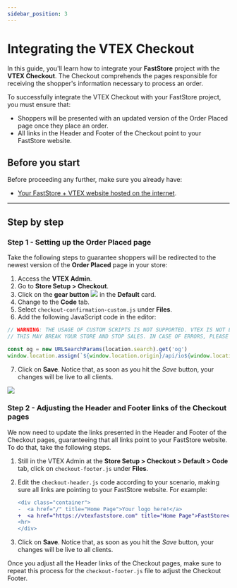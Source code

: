 ```yaml
---
sidebar_position: 3
---
```


# Integrating the VTEX Checkout

In this guide, you'll learn how to integrate your **FastStore** project with the **VTEX Checkout**. The Checkout comprehends the pages responsible for receiving the shopper's information necessary to process an order.

To successfully integrate the VTEX Checkout with your FastStore project, you must ensure that:
- Shoppers will be presented with an updated version of the Order Placed page once they place an order. 
- All links in the Header and Footer of the Checkout point to your FastStore website.

## Before you start

Before proceeding any further, make sure you already have:
- [Your FastStore + VTEX website hosted on the internet](/how-to-guides/platform-integration/vtex/hosting-a-faststore-vtex-website).

---

## Step by step

### Step 1 - Setting up the Order Placed page

Take the following steps to guarantee shoppers will be redirected to the newest version of the **Order Placed** page in your store:

1. Access the **VTEX Admin**.
2. Go to **Store Setup > Checkout**.
3. Click on the **gear button** <img class="inline w-8" src="/img/how-to-guides/gear-button.png"/> in the **Default** card.
4. Change to the **Code** tab. 
5. Select `checkout-confirmation-custom.js` under **Files**. 
6. Add the following JavaScript code in the editor:

  ```jsx {4-5} title="checkout-confirmation-custom.js"
  // WARNING: THE USAGE OF CUSTOM SCRIPTS IS NOT SUPPORTED. VTEX IS NOT LIABLE FOR ANY DAMAGES THIS MAY CAUSE.
  // THIS MAY BREAK YOUR STORE AND STOP SALES. IN CASE OF ERRORS, PLEASE DELETE THE CONTENT OF THIS SCRIPT.

  const og = new URLSearchParams(location.search).get('og')
  window.location.assign(`${window.location.origin}/api/io${window.location.pathname}?og=${og}`)
  ```
    
7. Click on **Save**. Notice that, as soon as you hit the *Save* button, your changes will be live to all clients.

![](/img/how-to-guides/orderplacedversion.png)

### Step 2 - Adjusting the Header and Footer links of the Checkout pages

We now need to update the links presented in the Header and Footer of the Checkout pages, guaranteeing that all links point to your FastStore website. To do that, take the following steps.

1. Still in the VTEX Admin at the **Store Setup > Checkout > Default > Code** tab, click on `checkout-footer.js` under **Files**. 
2. Edit the `checkout-header.js` code according to your scenario, making sure all links are pointing to your FastStore website. For example:

    ```diff title="checkout-header.js"
    <div class="container">
    -  <a href="/" title="Home Page">Your logo here!</a>
    +  <a href="https://vtexfaststore.com" title="Home Page">FastStore</a>
    <hr>
    </div>
    ```

3. Click on **Save**. Notice that, as soon as you hit the *Save* button, your changes will be live to all clients.

Once you adjust all the Header links of the Checkout pages, make sure to repeat this process for the `checkout-footer.js` file to adjust the Checkout Footer.


